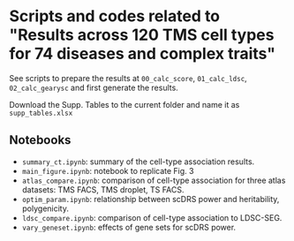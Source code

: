 # Scripts and codes related to "Results across 120 TMS cell types for 74 diseases and complex traits"

See scripts to prepare the results at `00_calc_score`, `01_calc_ldsc`, `02_calc_gearysc` and first generate the results.

Download the Supp. Tables to the current folder and name it as `supp_tables.xlsx`

## Notebooks

- `summary_ct.ipynb`: summary of the cell-type association results.
- `main_figure.ipynb`: notebook to replicate Fig. 3
- `atlas_compare.ipynb`: comparison of cell-type association for three atlas datasets: TMS FACS, TMS droplet, TS FACS.
- `optim_param.ipynb`: relationship between scDRS power and heritability, polygenicity.
- `ldsc_compare.ipynb`: comparison of cell-type association to LDSC-SEG.
- `vary_geneset.ipynb`: effects of gene sets for scDRS power.